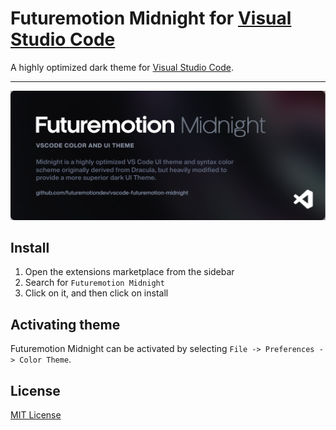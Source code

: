 # Futuremotion Midnight for [Visual Studio Code](http://code.visualstudio.com)

A highly optimized dark theme for [Visual Studio Code](http://code.visualstudio.com).

---

![alttext](futuremotion-midnight-hero.png)

## Install

1. Open the extensions marketplace from the sidebar
2. Search for `Futuremotion Midnight`
3. Click on it, and then click on install

## Activating theme

Futuremotion Midnight can be activated by selecting `File -> Preferences -> Color Theme`.

## License

[MIT License](./LICENSE)
